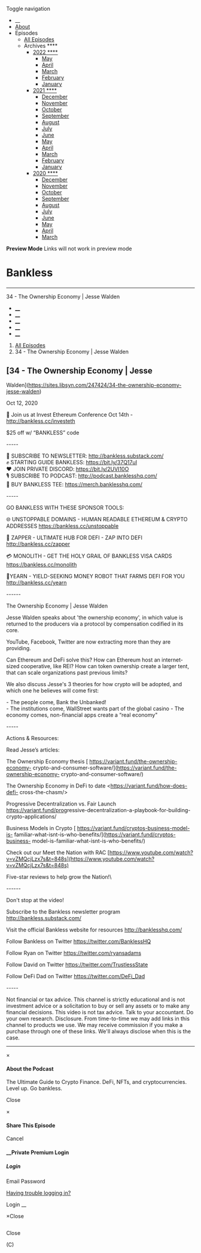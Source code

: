 Toggle navigation [](/247424 "Home Page")

  * __
  * [About]()
  * Episodes 
    * [All Episodes](/247424)
    * Archives ****
      * [2022 ****](/247424/2022)
        * [May](/247424/2022/05)
        * [April](/247424/2022/04)
        * [March](/247424/2022/03)
        * [February](/247424/2022/02)
        * [January](/247424/2022/01)
      * [2021 ****](/247424/2021)
        * [December](/247424/2021/12)
        * [November](/247424/2021/11)
        * [October](/247424/2021/10)
        * [September](/247424/2021/09)
        * [August](/247424/2021/08)
        * [July](/247424/2021/07)
        * [June](/247424/2021/06)
        * [May](/247424/2021/05)
        * [April](/247424/2021/04)
        * [March](/247424/2021/03)
        * [February](/247424/2021/02)
        * [January](/247424/2021/01)
      * [2020 ****](/247424/2020)
        * [December](/247424/2020/12)
        * [November](/247424/2020/11)
        * [October](/247424/2020/10)
        * [September](/247424/2020/09)
        * [August](/247424/2020/08)
        * [July](/247424/2020/07)
        * [June](/247424/2020/06)
        * [May](/247424/2020/05)
        * [April](/247424/2020/04)
        * [March](/247424/2020/03)

**Preview Mode** Links will not work in preview mode

# Bankless

###

* * *

34 - The Ownership Economy | Jesse Walden

  * [__](http://twitter.com/banklesshq "Visit Us on Twitter")
  * [__](mailto:ryan@mythos.capital "Email This Podcast")
  * [__](http://feeds.libsyn.com/247424/rss "Subscribe to RSS Feed")
  * [__](https://podcasts.apple.com/us/podcast/bankless/id1499409058?ls=1 "Listen on Apple Podcasts")
  * [__](https://open.spotify.com/show/41TNnXSv5ExcQSzEGLlGhy "Listen on Spotify")

  1. [All Episodes](/247424)
  2. 34 - The Ownership Economy | Jesse Walden

## [34 - The Ownership Economy | Jesse
Walden](https://sites.libsyn.com/247424/34-the-ownership-economy-jesse-walden)

Oct 12, 2020

📣 Join us at Invest Ethereum Conference Oct 14th -
<http://bankless.cc/investeth>  
  
$25 off w/ “BANKLESS” code

\-----

🚀 SUBSCRIBE TO NEWSLETTER: <http://bankless.substack.com/>  
✊ STARTING GUIDE BANKLESS: <https://bit.ly/37Q17uI>  
❤️ JOIN PRIVATE DISCORD: <https://bit.ly/2UVI10O>  
🎙️ SUBSCRIBE TO PODCAST: <http://podcast.banklesshq.com/>  
👕 BUY BANKLESS TEE: <https://merch.banklesshq.com/>

\-----

GO BANKLESS WITH THESE SPONSOR TOOLS:

🌐 UNSTOPPABLE DOMAINS - HUMAN READABLE ETHEREUM & CRYPTO ADDRESSES
<https://bankless.cc/unstoppable>

🌈 ZAPPER - ULTIMATE HUB FOR DEFI - ZAP INTO DEFI <http://bankless.cc/zapper>

💳 MONOLITH - GET THE HOLY GRAIL OF BANKLESS VISA CARDS
<https://bankless.cc/monolith>

🤖YEARN - YIELD-SEEKING MONEY ROBOT THAT FARMS DEFI FOR YOU
<http://bankless.cc/yearn>

\------

The Ownership Economy | Jesse Walden

Jesse Walden speaks about 'the ownership economy', in which value is returned
to the producers via a protocol by compensation codified in its core.

YouTube, Facebook, Twitter are now extracting more than they are providing.

Can Ethereum and DeFi solve this? How can Ethereum host an internet-sized
cooperative, like REI? How can token ownership create a larger tent, that can
scale organizations past previous limits?

We also discuss Jesse's 3 theories for how crypto will be adopted, and which
one he believes will come first:

\- The people come, Bank the Unbanked!  
\- The institutions come, WallStreet wants part of the global casino \- The
economy comes, non-financial apps create a “real economy"

\-----

Actions & Resources:

Read Jesse’s articles:

The Ownership Economy thesis [ https://variant.fund/the-ownership-economy-
crypto-and-consumer-software/](https://variant.fund/the-ownership-economy-
crypto-and-consumer-software/)

The Ownership Economy in DeFi to date <https://variant.fund/how-does-defi-
cross-the-chasm/>

Progressive Decentralization vs. Fair Launch
<https://variant.fund/pro>gressive-decentralization-a-playbook-for-building-
crypto-applications/

Business Models in Crypto [ https://variant.fund/cryptos-business-model-is-
familiar-what-isnt-is-who-benefits/](https://variant.fund/cryptos-business-
model-is-familiar-what-isnt-is-who-benefits/)

Check out our Meet the Nation with RAC
[https://www.youtube.com/watch?v=vZMQcjLzx7s&t=848s](https://www.youtube.com/watch?v=vZMQcjLzx7s&t=848s)

Five-star reviews to help grow the Nation!\

\------

Don't stop at the video!

Subscribe to the Bankless newsletter program <http://bankless.substack.com/>

Visit the official Bankless website for resources <http://banklesshq.com/>

Follow Bankless on Twitter <https://twitter.com/BanklessHQ>

Follow Ryan on Twitter <https://twitter.com/ryansadams>

Follow David on Twitter <https://twitter.com/TrustlessState>

Follow DeFi Dad on Twitter <https://twitter.com/DeFi_Dad>

\-----

Not financial or tax advice. This channel is strictly educational and is not
investment advice or a solicitation to buy or sell any assets or to make any
financial decisions. This video is not tax advice. Talk to your accountant. Do
your own research. Disclosure. From time-to-time we may add links in this
channel to products we use. We may receive commission if you make a purchase
through one of these links. We'll always disclose when this is the case.

* * *

×

#### About the Podcast

The Ultimate Guide to Crypto Finance. DeFi, NFTs, and cryptocurrencies. Level
up. Go bankless.

Close

×

#### Share This Episode

Cancel

#### __Private Premium Login

##### Login

Email Password

[Having trouble logging in?](')

Login __

×Close

![]()

Close

(C)

